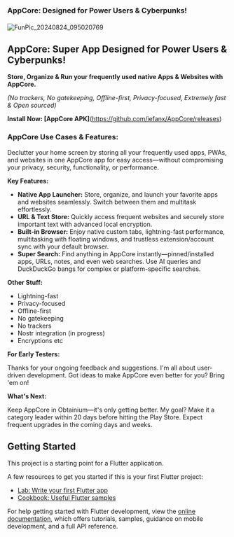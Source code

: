### AppCore: Designed for Power Users & Cyberpunks! 

#### 



![FunPic_20240824_095020769](https://github.com/user-attachments/assets/ef5cb24c-d0b4-46f3-bdd3-11603f3b20fc)

## AppCore: Super App Designed for Power Users & Cyberpunks!

**Store, Organize & Run your frequently used native Apps & Websites with AppCore.**

*(No trackers, No gatekeeping, Offline-first, Privacy-focused, Extremely fast & Open sourced)*

**Install Now: [AppCore APK]**(https://github.com/iefanx/AppCore/releases)

### AppCore Use Cases & Features:

Declutter your home screen by storing all your frequently used apps, PWAs, and websites in one AppCore app for easy access—without compromising your privacy, security, functionality, or performance.

**Key Features:**

* **Native App Launcher:** Store, organize, and launch your favorite apps and websites seamlessly. Switch between them and multitask effortlessly.
* **URL & Text Store:** Quickly access frequent websites and securely store important text with advanced local encryption.
* **Built-in Browser:** Enjoy native custom tabs, lightning-fast performance, multitasking with floating windows, and trustless extension/account sync with your default browser.
* **Super Search:** Find anything in AppCore instantly—pinned/installed apps, URLs, notes, and even web searches. Use AI queries and DuckDuckGo bangs for complex or platform-specific searches.

**Other Stuff:**

* Lightning-fast
* Privacy-focused
* Offline-first
* No gatekeeping
* No trackers
* Nostr integration (in progress)
* Encryptions etc

**For Early Testers:**

Thanks for your ongoing feedback and suggestions. I'm all about user-driven development. Got ideas to make AppCore even better for you? Bring 'em on!

**What's Next:**

Keep AppCore in Obtainium—it's only getting better. My goal? Make it a category leader within 20 days before hitting the Play Store. Expect frequent upgrades in the coming days and weeks.

 
## Getting Started

This project is a starting point for a Flutter application.

A few resources to get you started if this is your first Flutter project:

- [Lab: Write your first Flutter app](https://docs.flutter.dev/get-started/codelab)
- [Cookbook: Useful Flutter samples](https://docs.flutter.dev/cookbook)

For help getting started with Flutter development, view the
[online documentation](https://docs.flutter.dev/), which offers tutorials,
samples, guidance on mobile development, and a full API reference.
